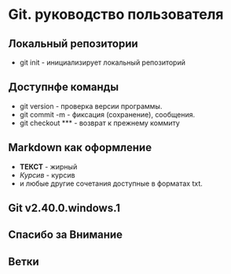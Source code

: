 # Git. руководство пользователя
## Локальный репозитории 
* git init - инициализирует локальный репозиторий
## Доступнфе команды
* git version - проверка версии программы.
* git commit -m - фиксация (сохранение), сообщения.
* git checkout *** - возврат к прежнему коммиту
## Markdown как оформление
* **ТЕКСТ** - жирный
* *Курсив* - курсив
* и любые другие сочетания доступные в форматах txt.
## Git v2.40.0.windows.1

## Спасибо за **Внимание** 
## Ветки